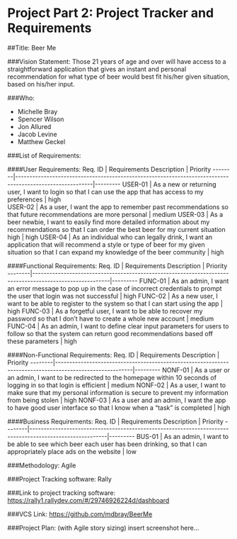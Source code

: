 # Project Part 2: Project Tracker and Requirements

##Title: Beer Me 

###Vision Statement: 
Those 21 years of age and over will have access to a straightforward application that gives an instant and personal recommendation for what type of beer would best fit his/her given situation, based on his/her input.

###Who: 
- Michelle Bray
- Spencer Wilson
- Jon Allured
- Jacob Levine
- Matthew Geckel

###List of Requirements:

####User Requirements:
Req. ID	| Requirements Description                                                                                | Priority
--------|---------------------------------------------------------------------------------------------------------|---------
USER-01 |	As a new or returning user, I want to login so that I can use the app that has access to my preferences | high    
USER-02 |	As a user, I want the app to remember past recommendations so that future recommendations are more personal |	medium
USER-03	| As a beer newbie, I want to easily find more detailed information about my recommendations so that I can order the best beer for my current situation	high | high
USER-04	| As an individual who can legally drink, I want an application that will recommend a style or type of beer for my given situation so that I can expand my knowledge of the beer community	| high


####Functional Requirements:
Req. ID |	Requirements Description	                                                                               | Priority
--------|---------------------------------------------------------------------------------------------------------|---------
FUNC-01 |	As an admin, I want an error message to pop up in the case of incorrect credentials to prompt the user that login was not successful |	high
FUNC-02	| As a new user, I want to be able to register to the system so that I can start using the app | high
FUNC-03	| As a forgetful user, I want to be able to recover my password so that I don’t have to create a whole new account | medium
FUNC-04 |	As an admin, I want to define clear input parameters for users to follow so that the system can return good recommendations based off these parameters |	high


####Non-Functional Requirements:
Req. ID |	Requirements Description	                                                                               | Priority
--------|---------------------------------------------------------------------------------------------------------|---------
NONF-01 |	As a user or an admin, I want to be redirected to the homepage within 10 seconds of logging in so that login is efficient | medium
NONF-02 |	As a user, I want to make sure that my personal information is secure to prevent my information from being stolen |	high
NONF-03 |	As a user and an admin, I want the app to have good user interface so that I know when a “task” is completed | high


####Business Requirements:
Req. ID |	Requirements Description	                                                                               | Priority
--------|---------------------------------------------------------------------------------------------------------|---------
BUS-01 | As an admin, I want to be able to see which beer each user has been drinking, so that I can appropriately place ads on the website | low

###Methodology: 
Agile 

###Project Tracking software: 
Rally

###Link to project tracking software: 
https://rally1.rallydev.com/#/29746926224d/dashboard

###VCS Link: 
https://github.com/mdbray/BeerMe










###Project Plan: (with Agile story sizing)
insert screenshot here...
